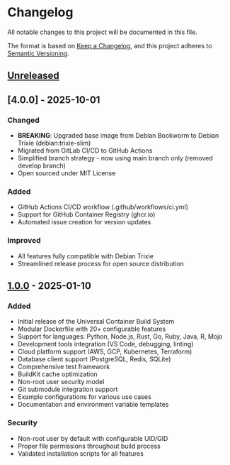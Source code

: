 # Changelog

All notable changes to this project will be documented in this file.

The format is based on [Keep a Changelog](https://keepachangelog.com/en/1.0.0/),
and this project adheres to [Semantic Versioning](https://semver.org/spec/v2.0.0.html).

## [Unreleased]

## [4.0.0] - 2025-10-01

### Changed

- **BREAKING**: Upgraded base image from Debian Bookworm to Debian Trixie (debian:trixie-slim)
- Migrated from GitLab CI/CD to GitHub Actions
- Simplified branch strategy - now using main branch only (removed develop branch)
- Open sourced under MIT License

### Added

- GitHub Actions CI/CD workflow (.github/workflows/ci.yml)
- Support for GitHub Container Registry (ghcr.io)
- Automated issue creation for version updates

### Improved

- All features fully compatible with Debian Trixie
- Streamlined release process for open source distribution

## [1.0.0] - 2025-01-10

### Added

- Initial release of the Universal Container Build System
- Modular Dockerfile with 20+ configurable features
- Support for languages: Python, Node.js, Rust, Go, Ruby, Java, R, Mojo
- Development tools integration (VS Code, debugging, linting)
- Cloud platform support (AWS, GCP, Kubernetes, Terraform)
- Database client support (PostgreSQL, Redis, SQLite)
- Comprehensive test framework
- BuildKit cache optimization
- Non-root user security model
- Git submodule integration support
- Example configurations for various use cases
- Documentation and environment variable templates

### Security

- Non-root user by default with configurable UID/GID
- Proper file permissions throughout build process
- Validated installation scripts for all features

[Unreleased]: https://github.com/yourusername/containers/compare/v1.0.0...HEAD
[1.0.0]: https://github.com/yourusername/containers/releases/tag/v1.0.0
